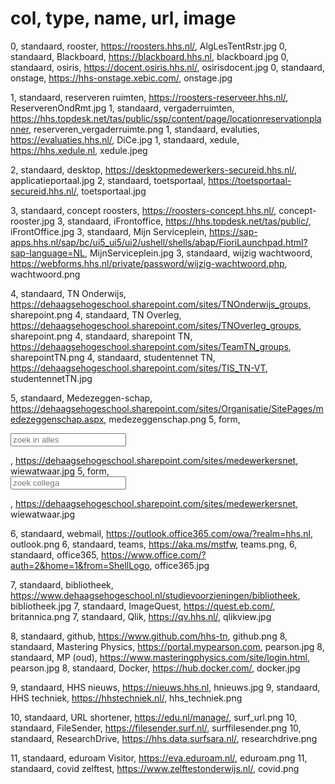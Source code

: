 # col, type, name, url, image
0, standaard, rooster, https://roosters.hhs.nl/, AlgLesTentRstr.jpg
0, standaard, Blackboard, https://blackboard.hhs.nl, blackboard.jpg
0, standaard, osiris, https://docent.osiris.hhs.nl/, osirisdocent.jpg
0, standaard, onstage, https://hhs-onstage.xebic.com/, onstage.jpg

1, standaard, reserveren ruimten, https://roosters-reserveer.hhs.nl/, ReserverenOndRmt.jpg
1, standaard, vergaderruimten, https://hhs.topdesk.net/tas/public/ssp/content/page/locationreservationplanner, reserveren_vergaderruimte.png
1, standaard, evaluties, https://evaluaties.hhs.nl/, DiCe.jpg
1, standaard, xedule, https://hhs.xedule.nl, xedule.jpeg

2, standaard, desktop, https://desktopmedewerkers-secureid.hhs.nl/, applicatieportaal.jpg
2, standaard, toetsportaal, https://toetsportaal-secureid.hhs.nl/, toetsportaal.jpg

3, standaard, concept roosters, https://roosters-concept.hhs.nl/, concept-rooster.jpg
3, standaard, iFrontoffice, https://hhs.topdesk.net/tas/public/, iFrontOffice.jpg
3, standaard, Mijn Serviceplein, https://sap-apps.hhs.nl/sap/bc/ui5_ui5/ui2/ushell/shells/abap/FioriLaunchpad.html?sap-language=NL, MijnServiceplein.jpg
3, standaard, wijzig wachtwoord, https://webforms.hhs.nl/private/password/wijzig-wachtwoord.php, wachtwoord.png

4, standaard, TN Onderwijs, https://dehaagsehogeschool.sharepoint.com/sites/TNOnderwijs_groups, sharepoint.png
4, standaard, TN Overleg, https://dehaagsehogeschool.sharepoint.com/sites/TNOverleg_groups, sharepoint.png
4, standaard, sharepoint TN, https://dehaagsehogeschool.sharepoint.com/sites/TeamTN_groups, sharepointTN.png
4, standaard, studentennet TN, https://dehaagsehogeschool.sharepoint.com/sites/TIS_TN-VT, studentennetTN.jpg

5, standaard, Medezeggen-schap, https://dehaagsehogeschool.sharepoint.com/sites/Organisatie/SitePages/medezeggenschap.aspx, medezeggenschap.png
5, form, <form target="_blank" method="get" action="https://dehaagsehogeschool.sharepoint.com/sites/medewerkersnet/_layouts/15/search.aspx"> <input  type="text" placeholder="zoek in alles" name="q"></form>, https://dehaagsehogeschool.sharepoint.com/sites/medewerkersnet, wiewatwaar.jpg
5, form, <form target="_blank" method="get" action="https://dehaagsehogeschool.sharepoint.com/sites/medewerkersnet/_layouts/15/search.aspx/people"> <input  type="text" placeholder="zoek collega" name="q"></form>, https://dehaagsehogeschool.sharepoint.com/sites/medewerkersnet, wiewatwaar.jpg

6, standaard, webmail, https://outlook.office365.com/owa/?realm=hhs.nl, outlook.png
6, standaard, teams, https://aka.ms/mstfw, teams.png,
6, standaard, office365, https://www.office.com/?auth=2&home=1&from=ShellLogo, office365.jpg

7, standaard, bibliotheek, https://www.dehaagsehogeschool.nl/studievoorzieningen/bibliotheek, bibliotheek.jpg
7, standaard, ImageQuest, https://quest.eb.com/, britannica.png
7, standaard, Qlik, https://qv.hhs.nl/, qlikview.jpg

8, standaard, github, https://www.github.com/hhs-tn, github.png
8, standaard, Mastering Physics, https://portal.mypearson.com, pearson.jpg
8, standaard, MP (oud), https://www.masteringphysics.com/site/login.html, pearson.jpg
8, standaard, Docker, https://hub.docker.com/, docker.jpg

9, standaard, HHS nieuws, https://nieuws.hhs.nl, hnieuws.jpg
9, standaard, HHS techniek, https://hhstechniek.nl/, hhs_techniek.png


10, standaard, URL shortener, https://edu.nl/manage/, surf_url.png
10, standaard, FileSender, https://filesender.surf.nl/, surffilesender.png
10, standaard, ResearchDrive, https://hhs.data.surfsara.nl/, researchdrive.png

11, standaard, eduroam Visitor, https://eva.eduroam.nl/, eduroam.png
11, standaard, covid zelftest, https://www.zelftestonderwijs.nl/, covid.png
